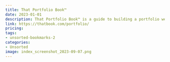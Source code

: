 ```yaml
---
title: That Portfolio Book™
date: 2023-01-01
description: That Portfolio Book™ is a guide to building a portfolio website, with advice on design, content, and strategy.
link: https://thatbook.com/portfolio/
pricing: 
tags: 
- unsorted-bookmarks-2 
categories: 
- Unsorted 
image: index_screenshot_2023-09-07.png
---
```

